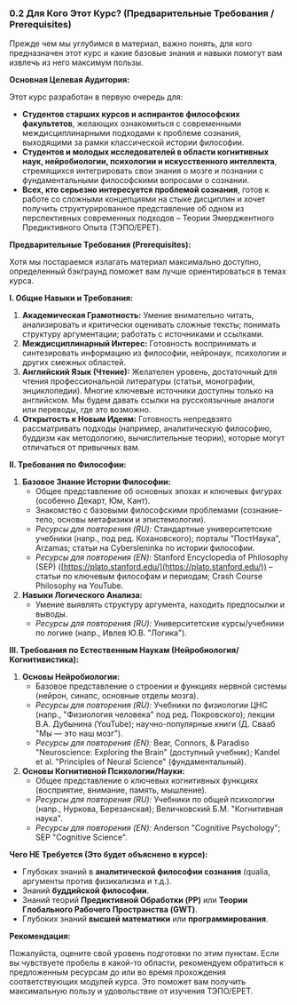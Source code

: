 ### 0.2 Для Кого Этот Курс? (Предварительные Требования / Prerequisites)

Прежде чем мы углубимся в материал, важно понять, для кого предназначен этот курс и какие базовые знания и навыки помогут вам извлечь из него максимум пользы.

**Основная Целевая Аудитория:**

Этот курс разработан в первую очередь для:

*   **Студентов старших курсов и аспирантов философских факультетов**, желающих ознакомиться с современными междисциплинарными подходами к проблеме сознания, выходящими за рамки классической истории философии.
*   **Студентов и молодых исследователей в области когнитивных наук, нейробиологии, психологии и искусственного интеллекта**, стремящихся интегрировать свои знания о мозге и познании с фундаментальными философскими вопросами о сознании.
*   **Всех, кто серьезно интересуется проблемой сознания**, готов к работе со сложными концепциями на стыке дисциплин и хочет получить структурированное представление об одном из перспективных современных подходов – Теории Эмерджентного Предиктивного Опыта (ТЭПО/EPET).

**Предварительные Требования (Prerequisites):**

Хотя мы постараемся излагать материал максимально доступно, определенный бэкграунд поможет вам лучше ориентироваться в темах курса.

**I. Общие Навыки и Требования:**

1.  **Академическая Грамотность:** Умение внимательно читать, анализировать и критически оценивать сложные тексты; понимать структуру аргументации; работать с источниками и ссылками.
2.  **Междисциплинарный Интерес:** Готовность воспринимать и синтезировать информацию из философии, нейронаук, психологии и других смежных областей.
3.  **Английский Язык (Чтение):** Желателен уровень, достаточный для чтения профессиональной литературы (статьи, монографии, энциклопедии). Многие ключевые источники доступны только на английском. Мы будем давать ссылки на русскоязычные аналоги или переводы, где это возможно.
4.  **Открытость к Новым Идеям:** Готовность непредвзято рассматривать подходы (например, аналитическую философию, буддизм как методологию, вычислительные теории), которые могут отличаться от привычных вам.

**II. Требования по Философии:**

1.  **Базовое Знание Истории Философии:**
    *   Общее представление об основных эпохах и ключевых фигурах (особенно Декарт, Юм, Кант).
    *   Знакомство с базовыми философскими проблемами (сознание-тело, основы метафизики и эпистемологии).
    *   *Ресурсы для повторения (RU):* Стандартные университетские учебники (напр., под ред. Кохановского); порталы "ПостНаука", Arzamas; статьи на Cybersleninka по истории философии.
    *   *Ресурсы для повторения (EN):* Stanford Encyclopedia of Philosophy (SEP) ([https://plato.stanford.edu/](https://plato.stanford.edu/)) – статьи по ключевым философам и периодам; Crash Course Philosophy на YouTube.
2.  **Навыки Логического Анализа:**
    *   Умение выявлять структуру аргумента, находить предпосылки и выводы.
    *   *Ресурсы для повторения (RU):* Университетские курсы/учебники по логике (напр., Ивлев Ю.В. "Логика").

**III. Требования по Естественным Наукам (Нейробиология/Когнитивистика):**

1.  **Основы Нейробиологии:**
    *   Базовое представление о строении и функциях нервной системы (нейрон, синапс, основные отделы мозга).
    *   *Ресурсы для повторения (RU):* Учебники по физиологии ЦНС (напр., "Физиология человека" под ред. Покровского); лекции В.А. Дубынина (YouTube); научно-популярные книги (Д. Свааб "Мы — это наш мозг").
    *   *Ресурсы для повторения (EN):* Bear, Connors, & Paradiso "Neuroscience: Exploring the Brain" (доступный учебник); Kandel et al. "Principles of Neural Science" (фундаментальный).
2.  **Основы Когнитивной Психологии/Науки:**
    *   Общее представление о ключевых когнитивных функциях (восприятие, внимание, память, мышление).
    *   *Ресурсы для повторения (RU):* Учебники по общей психологии (напр., Нуркова, Березанская); Величковский Б.М. "Когнитивная наука".
    *   *Ресурсы для повторения (EN):* Anderson "Cognitive Psychology"; SEP "Cognitive Science".

**Чего НЕ Требуется (Это будет объяснено в курсе):**

*   Глубоких знаний в **аналитической философии сознания** (qualia, аргументы против физикализма и т.д.).
*   Знаний **буддийской философии**.
*   Знаний теорий **Предиктивной Обработки (PP)** или **Теории Глобального Рабочего Пространства (GWT)**.
*   Глубоких знаний **высшей математики** или **программирования**.

**Рекомендация:**

Пожалуйста, оцените свой уровень подготовки по этим пунктам. Если вы чувствуете пробелы в какой-то области, рекомендуем обратиться к предложенным ресурсам до или во время прохождения соответствующих модулей курса. Это поможет вам получить максимальную пользу и удовольствие от изучения ТЭПО/EPET.